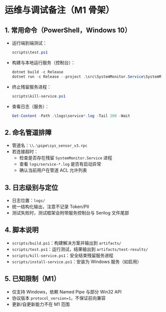 # 运维与调试备注（M1 骨架）

## 1. 常用命令（PowerShell，Windows 10）
- 运行端到端测试：
  ```powershell
  scripts\test.ps1
  ```
- 构建与本地运行服务（控制台）：
  ```powershell
  dotnet build -c Release
  dotnet run -c Release --project .\src\SystemMonitor.Service\SystemMonitor.Service.csproj
  ```
- 终止残留服务进程：
  ```powershell
  scripts\kill-service.ps1
  ```
- 查看日志（服务）：
  ```powershell
  Get-Content -Path .\logs\service*.log -Tail 200 -Wait
  ```

## 2. 命名管道排障
- 管道名：`\\.\pipe\sys_sensor_v3.rpc`
- 若连接超时：
  - 检查是否存在残留 `SystemMonitor.Service` 进程
  - 查看 `logs/service-*.log` 是否有启动异常
  - 确认当前用户在管道 ACL 允许列表

## 3. 日志级别与定位
- 日志位置：`logs/`
- 统一结构化输出，注意不记录 Token/PII
- 测试失败时，测试框架会附带服务控制台与 Serilog 文件尾部

## 4. 脚本说明
- `scripts/build.ps1`：构建解决方案并输出到 `artifacts/`
- `scripts/test.ps1`：运行测试，结果输出到 `artifacts/test-results/`
- `scripts/kill-service.ps1`：安全结束残留服务进程
- `scripts/install-service.ps1`：安装为 Windows 服务（如启用）

## 5. 已知限制（M1）
- 仅支持 Windows，依赖 Named Pipe 与部分 Win32 API
- 协议版本 `protocol_version=1`，不保证前向兼容
- 更新/自更新能力不在 M1 范围
